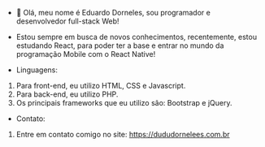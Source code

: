 - 👋 Olá, meu nome é Eduardo Dorneles, sou programador e desenvolvedor full-stack Web!

- Estou sempre em busca de novos conhecimentos, recentemente, estou estudando React, para poder ter a base e entrar no mundo da programação Mobile com o React Native!

- Linguagens:
1. Para front-end, eu utilizo HTML, CSS e Javascript.
2. Para back-end, eu utilizo PHP.
3. Os principais frameworks que eu utilizo são: Bootstrap e jQuery.


- Contato:
1. Entre em contato comigo no site: https://dududornelees.com.br

